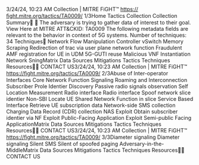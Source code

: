 3/24/24, 10:23 AM Collection | MITRE FiGHT™
https://ﬁght.mitre.org/tactics/TA0009/ 1/3Home Tactics Collection
Collection
Summary󰅂 󰅂
The adversary is trying to gather data of interest to their goal.
View Here at MITRE ATT&CKID: TA0009
The following metadata
fields are relevant to the
behavior in context of 5G
systems.
Number of techniques: 34
Techniques󰅀
Network Flow Manipulation
Controller
vSwitch
Memory Scraping
Redirection of tra c via user plane network function
Fraudulent AMF registration for UE in UDM
5G-GUTI reuse
Malicious VNF Instantiation
Network Sni ngMatrix Data Sources Mitigations Tactics Techniques Resources󰍝󰇙
CONTACT US3/24/24, 10:23 AM Collection | MITRE FiGHT™
https://ﬁght.mitre.org/tactics/TA0009/ 2/3Abuse of Inter-operator Interfaces
Core Network Function Signaling
Roaming and Interconnection
Subscriber Pro le Identi er Discovery
Passive radio signals observation
Self Location Measurement
Radio interface
Radio interface
Spoof network slice identi er
Non-SBI
Locate UE
Shared Network Function in slice
Service Based Interface
Retrieve UE subscription data
Network-side SMS collection
Charging Data Record (CDR) collection
NAS Exploit
Obtain subscriber identi er via NF
Exploit Public-Facing Application
Exploit Semi-public Facing ApplicationMatrix Data Sources Mitigations Tactics Techniques Resources󰍝󰇙
CONTACT US3/24/24, 10:23 AM Collection | MITRE FiGHT™
https://ﬁght.mitre.org/tactics/TA0009/ 3/3Diameter signaling
Diameter signaling
Silent SMS
Silent of spoofed paging
Adversary-in-the-MiddleMatrix Data Sources Mitigations Tactics Techniques Resources󰍝󰇙
CONTACT US
